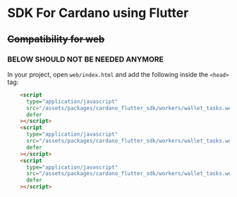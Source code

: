 # SDK For Cardano using Flutter

## ~~Compatibility for web~~

### BELOW SHOULD NOT BE NEEDED ANYMORE

In your project, open `web/index.html` and add the following inside the `<head>` tag:

```html
    <script
      type="application/javascript"
      src="/assets/packages/cardano_flutter_sdk/workers/wallet_tasks.web.g.dart.js"
      defer
    ></script>
    <script
      type="application/javascript"
      src="/assets/packages/cardano_flutter_sdk/workers/wallet_tasks.web.g.dart.mjs"
      defer
    ></script>
    <script
      type="application/javascript"
      src="/assets/packages/cardano_flutter_sdk/workers/wallet_tasks.web.g.dart.wasm"
      defer
    ></script>
```